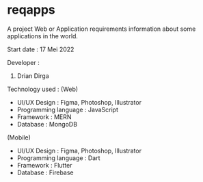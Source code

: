 # reqapps
A project Web or Application requirements information about some applications in the world.

Start date : 17 Mei 2022

Developer :
  1. Drian Dirga

Technology used : 
  (Web)
  - UI/UX Design          : Figma, Photoshop, Illustrator
  - Programming language  : JavaScript
  - Framework             : MERN
  - Database              : MongoDB

  (Mobile)
  - UI/UX Design          : Figma, Photoshop, Illustrator
  - Programming language  : Dart
  - Framework             : Flutter
  - Database              : Firebase
